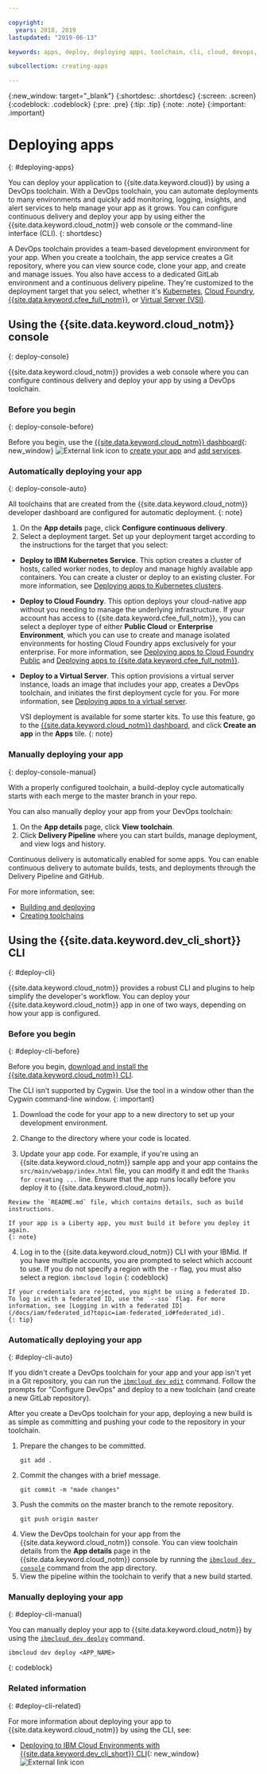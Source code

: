 ```yaml
---

copyright:
  years: 2018, 2019
lastupdated: "2019-06-13"

keywords: apps, deploy, deploying apps, toolchain, cli, cloud, devops, deployment, git, push

subcollection: creating-apps

---
```


{:new_window: target="_blank"}
{:shortdesc: .shortdesc}
{:screen: .screen}
{:codeblock: .codeblock}
{:pre: .pre}
{:tip: .tip}
{:note: .note}
{:important: .important}

# Deploying apps
{: #deploying-apps}

You can deploy your application to {{site.data.keyword.cloud}} by using a DevOps toolchain. With a DevOps toolchain, you can automate deployments to many environments and quickly add monitoring, logging, insights, and alert services to help manage your app as it grows. You can configure continuous delivery and deploy your app by using either the {{site.data.keyword.cloud_notm}} web console or the command-line interface (CLI).
{: shortdesc}

A DevOps toolchain provides a team-based development environment for your app. When you create a toolchain, the app service creates a Git repository, where you can view source code, clone your app, and create and manage issues. You also have access to a dedicated GitLab environment and a continuous delivery pipeline. They're customized to the deployment target that you select, whether it's [Kubernetes](/docs/containers?topic=containers-getting-started), [Cloud Foundry](/docs/cloud-foundry-public?topic=cloud-foundry-public-about-cf), [{{site.data.keyword.cfee_full_notm}}](/docs/cloud-foundry?topic=cloud-foundry-about), or [Virtual Server (VSI)](/docs/vsi?topic=virtual-servers-getting-started-tutorial).

## Using the {{site.data.keyword.cloud_notm}} console
{: deploy-console}

{{site.data.keyword.cloud_notm}} provides a web console where you can configure continous delivery and deploy your app by using a DevOps toolchain.

### Before you begin
{: deploy-console-before}

Before you begin, use the [{{site.data.keyword.cloud_notm}} dashboard](https://{DomainName}){: new_window} ![External link icon](../icons/launch-glyph.svg "External link icon") to [create your app](/docs/apps?topic=creating-apps-getting-started) and [add services](docs/apps?topic=creating-apps-getting-started#resources-getting-started).

### Automatically deploying your app
{: deploy-console-auto}

All toolchains that are created from the {{site.data.keyword.cloud_notm}} developer dashboard are configured for automatic deployment.
{: note}

1. On the **App details** page, click **Configure continuous delivery**.
2. Select a deployment target. Set up your deployment target according to the instructions for the target that you select:
  * **Deploy to IBM Kubernetes Service**. This option creates a cluster of hosts, called worker nodes, to deploy and manage highly available app containers. You can create a cluster or deploy to an existing cluster. For more information, see [Deploying apps to Kubernetes clusters](/docs/containers?topic=containers-app).
  * **Deploy to Cloud Foundry**. This option deploys your cloud-native app without you needing to manage the underlying infrastructure. If your account has access to {{site.data.keyword.cfee_full_notm}}, you can select a deployer type of either **Public Cloud** or **Enterprise Environment**, which you can use to create and manage isolated environments for hosting Cloud Foundry apps exclusively for your enterprise. For more information, see [Deploying apps to Cloud Foundry Public](/docs/cloud-foundry-public?topic=cloud-foundry-public-deployingapps) and [Deploying apps to {{site.data.keyword.cfee_full_notm}}](/docs/cloud-foundry?topic=cloud-foundry-deploy_apps).
  * **Deploy to a Virtual Server**. This option provisions a virtual server instance, loads an image that includes your app, creates a DevOps toolchain, and initiates the first deployment cycle for you. For more information, see [Deploying apps to a virtual server](/docs/vsi?topic=virtual-servers-deploying-to-a-virtual-server).

    VSI deployment is available for some starter kits. To use this feature, go to the [{{site.data.keyword.cloud_notm}} dashboard](https://{DomainName}), and click **Create an app** in the **Apps** tile.
    {: note}

### Manually deploying your app
{: deploy-console-manual}

With a properly configured toolchain, a build-deploy cycle automatically starts with each merge to the master branch in your repo. 

You can also manually deploy your app from your DevOps toolchain:

1. On the **App details** page, click **View toolchain**.
2. Click **Delivery Pipeline** where you can start builds, manage deployment, and view logs and history.

Continuous delivery is automatically enabled for some apps. You can enable continuous delivery to automate builds, tests, and deployments through the Delivery Pipeline and GitHub.

For more information, see:
* [Building and deploying](/docs/services/ContinuousDelivery?topic=ContinuousDelivery-deliverypipeline_build_deploy)
* [Creating toolchains](/docs/services/ContinuousDelivery?topic=ContinuousDelivery-toolchains_getting_started)

## Using the {{site.data.keyword.dev_cli_short}} CLI
{: #deploy-cli}

{{site.data.keyword.cloud_notm}} provides a robust CLI and plugins to help simplify the developer's workflow. You can deploy your {{site.data.keyword.cloud_notm}} app in one of two ways, depending on how your app is configured.

### Before you begin
{: #deploy-cli-before}

Before you begin, [download and install the {{site.data.keyword.cloud_notm}} CLI](/docs/cli?topic=cloud-cli-getting-started).

The CLI isn’t supported by Cygwin. Use the tool in a window other than the Cygwin command-line window.
{: important}

  1. Download the code for your app to a new directory to set up your development environment.

  2. Change to the directory where your code is located.

  3.  Update your app code. For example, if you're using an {{site.data.keyword.cloud_notm}} sample app and your app contains the `src/main/webapp/index.html` file, you can modify it and edit the `Thanks for creating ...` line. Ensure that the app runs locally before you deploy it to {{site.data.keyword.cloud_notm}}.

    Review the `README.md` file, which contains details, such as build instructions.

    If your app is a Liberty app, you must build it before you deploy it again.
    {: note}

  4. Log in to the {{site.data.keyword.cloud_notm}} CLI with your IBMid. If you have multiple accounts, you are prompted to select which account to use. If you do not specify a region with the `-r` flag, you must also select a region.
    ```
    ibmcloud login
    ```
    {: codeblock}
  
    If your credentials are rejected, you might be using a federated ID. To log in with a federated ID, use the `--sso` flag. For more information, see [Logging in with a federated ID](/docs/iam/federated_id?topic=iam-federated_id#federated_id).
    {: tip}

### Automatically deploying your app
{: #deploy-cli-auto}

If you didn't create a DevOps toolchain for your app and your app isn't yet in a Git repository, you can run the [`ibmcloud dev edit`](/docs/cli/idt?topic=cloud-cli-idt-cli#edit) command. Follow the prompts for "Configure DevOps" and deploy to a new toolchain (and create a new GitLab repository).

After you create a DevOps toolchain for your app, deploying a new build is as simple as committing and pushing your code to the repository in your toolchain. 

1. Prepare the changes to be committed.
    ```
    git add .
    ```
2. Commit the changes with a brief message.
    ```
    git commit -m "made changes"
    ```
3. Push the commits on the master branch to the remote repository.
    ```
    git push origin master
    ```
4. View the DevOps toolchain for your app from the {{site.data.keyword.cloud_notm}} console. You can view toolchain details from the **App details** page in the {{site.data.keyword.cloud_notm}} console by running the [`ibmcloud dev console`](/docs/cli/idt?topic=cloud-cli-idt-cli#console) command from the app directory.
5. View the pipeline within the toolchain to verify that a new build started.

### Manually deploying your app
{: #deploy-cli-manual}

You can manually deploy your app to {{site.data.keyword.cloud_notm}} by using the [`ibmcloud dev deploy`](/docs/cli/idt?topic=cloud-cli-idt-cli#deploy) command.

  ```
  ibmcloud dev deploy <APP_NAME>
  ```
  {: codeblock}

### Related information
{: #deploy-cli-related}

For more information about deploying your app to {{site.data.keyword.cloud_notm}} by using the CLI, see:

* [Deploying to IBM Cloud Environments with {{site.data.keyword.dev_cli_short}} CLI](https://www.ibm.com/cloud/blog/deploying-to-ibm-cloud-environments-with-ibm-cloud-developer-tools-cli){: new_window} ![External link icon](../icons/launch-glyph.svg "External link icon")
